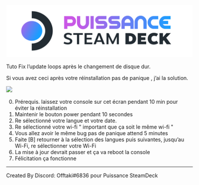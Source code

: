 [![](https://github.com/Gotcha007/steamdeck-configuration-ultime-windows11/blob/main/images/Psteam-deck-white-1-2-1-3.svg)](https://puissancesteamdeck.com/)

Tuto Fix l’update loops après le changement de disque dur.

Si vous avez ceci après votre réinstallation pas de panique , j’ai la solution.

[![](https://cdn.discordapp.com/attachments/1001582672440737822/1060611837588152470/unbrick.jpg)](https://puissancesteamdeck.com/)


0. Prérequis. laissez votre console sur cet écran pendant 10 min pour éviter la réinstallation
1. Maintenir le bouton power pendant 10 secondes
2. Re sélectionné votre langue et votre date.
3. Re sélectionné votre wi-fi " important que ça soit le même wi-fi "
4. Vous allez avoir le même bug pas de panique attend 5 minutes
5. Faite [B] retourner à la sélection des langues puis suivantes, jusqu’au Wi-Fi, re sélectionner votre Wi-Fi
6. La mise à jour devrait passer et ça va reboot la console 
7. Félicitation ça fonctionne

***

Created By Discord: Offtaki#6836 pour Puissance SteamDeck
